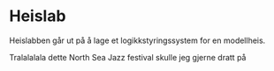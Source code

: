 # Heislab

Heislabben går ut på å lage et logikkstyringssystem for en modellheis.

Tralalalala dette North Sea Jazz festival skulle jeg gjerne dratt på
